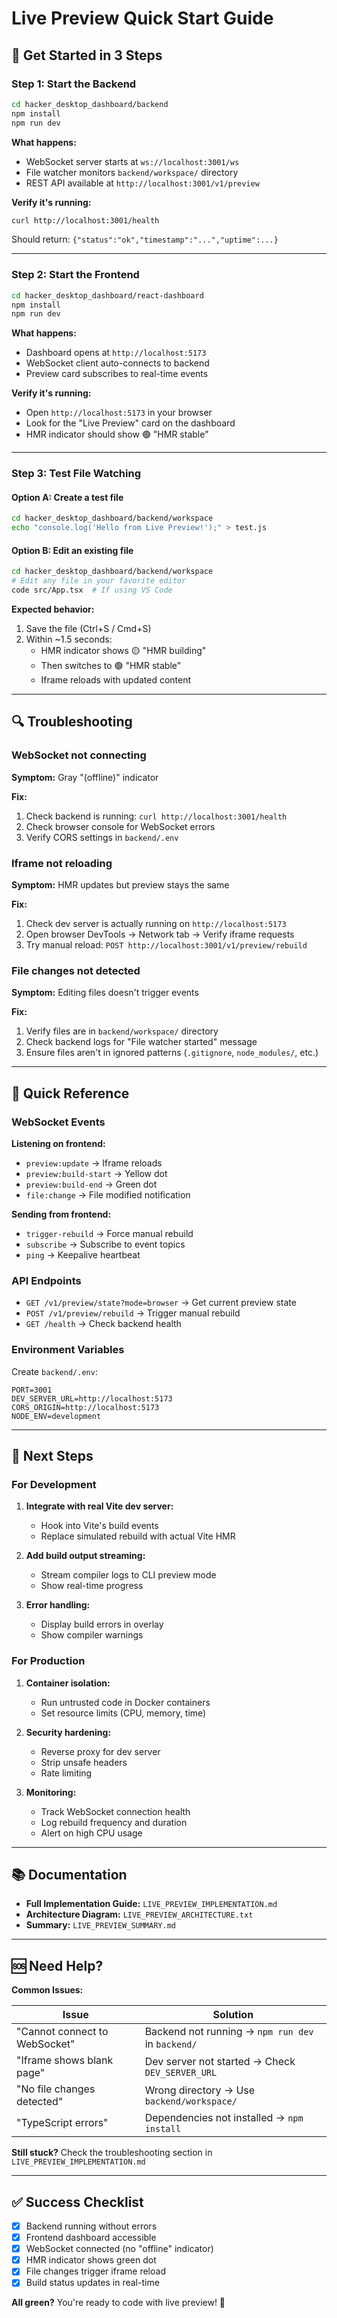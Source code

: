 # Live Preview Quick Start Guide

## 🚀 Get Started in 3 Steps

### Step 1: Start the Backend

```bash
cd hacker_desktop_dashboard/backend
npm install
npm run dev
```

**What happens:**
- WebSocket server starts at `ws://localhost:3001/ws`
- File watcher monitors `backend/workspace/` directory
- REST API available at `http://localhost:3001/v1/preview`

**Verify it's running:**
```bash
curl http://localhost:3001/health
```

Should return: `{"status":"ok","timestamp":"...","uptime":...}`

---

### Step 2: Start the Frontend

```bash
cd hacker_desktop_dashboard/react-dashboard
npm install
npm run dev
```

**What happens:**
- Dashboard opens at `http://localhost:5173`
- WebSocket client auto-connects to backend
- Preview card subscribes to real-time events

**Verify it's running:**
- Open `http://localhost:5173` in your browser
- Look for the "Live Preview" card on the dashboard
- HMR indicator should show 🟢 "HMR stable"

---

### Step 3: Test File Watching

#### Option A: Create a test file

```bash
cd hacker_desktop_dashboard/backend/workspace
echo "console.log('Hello from Live Preview!');" > test.js
```

#### Option B: Edit an existing file

```bash
cd hacker_desktop_dashboard/backend/workspace
# Edit any file in your favorite editor
code src/App.tsx  # If using VS Code
```

**Expected behavior:**
1. Save the file (Ctrl+S / Cmd+S)
2. Within ~1.5 seconds:
   - HMR indicator shows 🟡 "HMR building"
   - Then switches to 🟢 "HMR stable"
   - Iframe reloads with updated content

---

## 🔍 Troubleshooting

### WebSocket not connecting

**Symptom:** Gray "(offline)" indicator

**Fix:**
1. Check backend is running: `curl http://localhost:3001/health`
2. Check browser console for WebSocket errors
3. Verify CORS settings in `backend/.env`

### Iframe not reloading

**Symptom:** HMR updates but preview stays the same

**Fix:**
1. Check dev server is actually running on `http://localhost:5173`
2. Open browser DevTools → Network tab → Verify iframe requests
3. Try manual reload: `POST http://localhost:3001/v1/preview/rebuild`

### File changes not detected

**Symptom:** Editing files doesn't trigger events

**Fix:**
1. Verify files are in `backend/workspace/` directory
2. Check backend logs for "File watcher started" message
3. Ensure files aren't in ignored patterns (`.gitignore`, `node_modules/`, etc.)

---

## 📝 Quick Reference

### WebSocket Events

**Listening on frontend:**
- `preview:update` → Iframe reloads
- `preview:build-start` → Yellow dot
- `preview:build-end` → Green dot
- `file:change` → File modified notification

**Sending from frontend:**
- `trigger-rebuild` → Force manual rebuild
- `subscribe` → Subscribe to event topics
- `ping` → Keepalive heartbeat

### API Endpoints

- `GET /v1/preview/state?mode=browser` → Get current preview state
- `POST /v1/preview/rebuild` → Trigger manual rebuild
- `GET /health` → Check backend health

### Environment Variables

Create `backend/.env`:
```env
PORT=3001
DEV_SERVER_URL=http://localhost:5173
CORS_ORIGIN=http://localhost:5173
NODE_ENV=development
```

---

## 🎯 Next Steps

### For Development

1. **Integrate with real Vite dev server:**
   - Hook into Vite's build events
   - Replace simulated rebuild with actual Vite HMR

2. **Add build output streaming:**
   - Stream compiler logs to CLI preview mode
   - Show real-time progress

3. **Error handling:**
   - Display build errors in overlay
   - Show compiler warnings

### For Production

1. **Container isolation:**
   - Run untrusted code in Docker containers
   - Set resource limits (CPU, memory, time)

2. **Security hardening:**
   - Reverse proxy for dev server
   - Strip unsafe headers
   - Rate limiting

3. **Monitoring:**
   - Track WebSocket connection health
   - Log rebuild frequency and duration
   - Alert on high CPU usage

---

## 📚 Documentation

- **Full Implementation Guide:** `LIVE_PREVIEW_IMPLEMENTATION.md`
- **Architecture Diagram:** `LIVE_PREVIEW_ARCHITECTURE.txt`
- **Summary:** `LIVE_PREVIEW_SUMMARY.md`

---

## 🆘 Need Help?

**Common Issues:**

| Issue | Solution |
|-------|----------|
| "Cannot connect to WebSocket" | Backend not running → `npm run dev` in `backend/` |
| "Iframe shows blank page" | Dev server not started → Check `DEV_SERVER_URL` |
| "No file changes detected" | Wrong directory → Use `backend/workspace/` |
| "TypeScript errors" | Dependencies not installed → `npm install` |

**Still stuck?** Check the troubleshooting section in `LIVE_PREVIEW_IMPLEMENTATION.md`

---

## ✅ Success Checklist

- [x] Backend running without errors
- [x] Frontend dashboard accessible
- [x] WebSocket connected (no "offline" indicator)
- [x] HMR indicator shows green dot
- [x] File changes trigger iframe reload
- [x] Build status updates in real-time

**All green?** You're ready to code with live preview! 🎉
